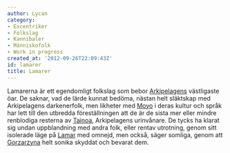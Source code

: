 ```yaml
---
author: Lycan
category:
- Excentriker
- Folkslag
- Kannibaler
- Människofolk
- Work in progress
created_at: '2012-09-26T22:09:43Z'
id: lamarer
title: Lamarer
---
```

Lamarerna är ett egendomligt folkslag som bebor [Arkipelagens] västligaste öar. De saknar, vad de lärde kunnat bedöma, nästan helt släktskap med Arkipelagens darkenerfolk, men likheter med [Moyo] i deras kultur och språk har lett till den utbredda föreställningen att de är de sista mer eller mindre renblodiga resterna av [Tainoa], Arkipelagens urinvånare. De tycks ha klarat sig undan uppblandning med andra folk, eller rentav utrotning, genom sitt isolerade läge på [Lamar] med omnejd, men också, säger somliga, genom att [Gorzarzyna] helt sonika skyddat och bevarat dem.

  [Arkipelagens]: Stora_Arkipelagen
  [Moyo]: Moyo
  [Tainoa]: Tainoa
  [Lamar]: Lamar
  [Gorzarzyna]: Gorzarzyna